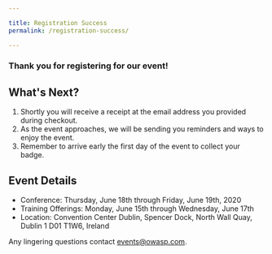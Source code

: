 ```yaml
---

title: Registration Success
permalink: /registration-success/

---
```


### Thank you for registering for our event!

## What's Next?
1. Shortly you will receive a receipt at the email address you provided during checkout.
2. As the event approaches, we will be sending you reminders and ways to enjoy the event.
3. Remember to arrive early the first day of the event to collect your badge.

## Event Details
- Conference: Thursday, June 18th through Friday, June 19th, 2020
- Training Offerings: Monday, June 15th through Wednesday, June 17th
- Location: Convention Center Dublin, Spencer Dock, North Wall Quay, Dublin 1 D01 T1W6, Ireland

Any lingering questions contact [events@owasp.com](mailto:events@owasp.com?subject=Global%20AppSec%20Dublin%20Registered).
